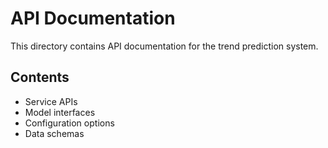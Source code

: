 # API Documentation

This directory contains API documentation for the trend prediction system.

## Contents

- Service APIs
- Model interfaces
- Configuration options
- Data schemas